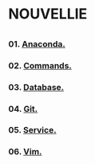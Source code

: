 ###### ######
# NOUVELLIE
###### ######

### 01. [Anaconda.](https://github.com/Nouvellie/ubuntu/blob/ubuntu/anaconda.md)
### 02. [Commands.](https://github.com/Nouvellie/ubuntu/blob/ubuntu/commands.md)
### 03. [Database.](https://github.com/Nouvellie/ubuntu/blob/ubuntu/database.md)
### 04. [Git.](https://github.com/Nouvellie/ubuntu/blob/ubuntu/git.md)
### 05. [Service.](https://github.com/Nouvellie/ubuntu/blob/ubuntu/service.md)
### 06. [Vim.](https://github.com/Nouvellie/ubuntu/blob/ubuntu/vim.md)